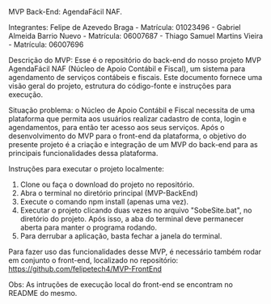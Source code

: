 MVP Back-End: AgendaFácil NAF.

Integrantes: Felipe de Azevedo Braga - Matrícula: 01023496 - Gabriel Almeida Barrio Nuevo - Matrícula: 06007687 - Thiago Samuel Martins Vieira - Matrícula: 06007696

Descrição do MVP: Esse é o repositório do back-end do nosso projeto MVP AgendaFácil NAF (Núcleo de Apoio Contábil e Fiscal), um sistema para agendamento de serviços contábeis e fiscais. Este documento fornece uma visão geral do projeto, estrutura do código-fonte e instruções para execução.

Situação problema: o Núcleo de Apoio Contábil e Fiscal necessita de uma plataforma que permita aos usuários realizar cadastro de conta, login e agendamentos, para então ter acesso aos seus serviços.
Após o desenvolvimento do MVP para o front-end da plataforma, o objetivo do presente projeto é a criação e integração de um MVP do back-end para as principais funcionalidades dessa plataforma.

Instruções para executar o projeto localmente:

1. Clone ou faça o download do projeto no repositório.
2. Abra o terminal no diretório principal (MVP-BackEnd)
3. Execute o comando npm install (apenas uma vez).
4. Executar o projeto clicando duas vezes no arquivo "SobeSite.bat", no diretório do projeto. Após isso, a aba do terminal deve permanecer aberta para manter o programa rodando.
5. Para derrubar a aplicação, basta fechar a janela do terminal.

Para fazer uso das funcionalidades desse MVP, é necessário também rodar em conjunto o front-end, localizado no repositório: https://github.com/felipetech4/MVP-FrontEnd

Obs: As intruções de execução local do front-end se encontram no README do mesmo.

